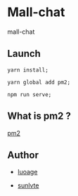 # Mall-chat

mall-chat

## Launch

```
yarn install;

yarn global add pm2;

npm run serve;
```

## What is pm2 ?

[pm2](https://github.com/Unitech/pm2)

## Author

- [luoage](https://github.com/luoage)

- [sunlvte](https://github.com/sunlvte)
